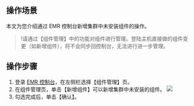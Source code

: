 ## 操作场景
本文为您介绍通过 EMR 控制台新增集群中未安装组件的操作。
>!请通过【组件管理】中的功能对组件进行管理。登陆主机直接做的组件变更（如新增组件），将不会同步回控制台，无法进行进一步管理。

## 操作步骤
1. 登录 [EMR 控制台](https://console.cloud.tencent.com/emr)，在左侧栏选择【组件管理】页。
2. 在组件管理页，单击【新增组件】可以新增集群中未安装的组件。
![](https://main.qcloudimg.com/raw/c2282fd1fb313b18c747897276b464fa.png)
3. 勾选完成后，单击【确认】。
